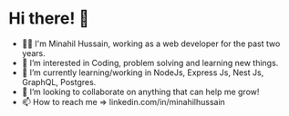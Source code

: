 <h1>Hi there! 👋 </h1>

- 👩‍💻 I'm Minahil Hussain, working as a web developer for the past two years.
- 👀 I’m interested in Coding, problem solving and learning new things.
- 🌱 I’m currently learning/working in NodeJs, Express Js, Nest Js, GraphQL, Postgres.
- 💞️ I’m looking to collaborate on anything that can help me grow!
- 📫 How to reach me => linkedin.com/in/minahilhussain

<!---
minahilh21/minahilh21 is a ✨ special ✨ repository because its `README.md` (this file) appears on your GitHub profile.
You can click the Preview link to take a look at your changes.
--->
